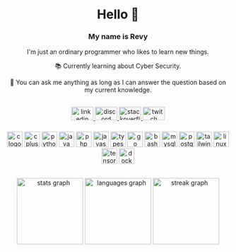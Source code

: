 <h1 align="center">Hello 👋</h1>

<h3 align="center">My name is Revy</h3>
<p align="center">I'm just an ordinary programmer who likes to learn new things.</p>
<p align="center">📚 Currently learning about Cyber Security.</p>
<p align="center">💭 You can ask me anything as long as I can answer the question based on my current knowledge.</p>

##
<div align="center">
  <a href="https://www.linkedin.com/in/revyprm/" target="_blank">
    <img src="https://raw.githubusercontent.com/maurodesouza/profile-readme-generator/master/src/assets/icons/social/linkedin/default.svg" width="50" height="30" alt="linkedin logo"  />
  </a>
  <a href="https://discordapp.com/users/468033027566731265" target="_blank">
    <img src="https://raw.githubusercontent.com/maurodesouza/profile-readme-generator/master/src/assets/icons/social/discord/default.svg" width="50" height="30" alt="discord logo"  />
  </a>
  <a href="https://stackoverflow.com/users/19656950/revy-pramana" target="_blank">
    <img src="https://raw.githubusercontent.com/maurodesouza/profile-readme-generator/master/src/assets/icons/social/stackoverflow/default.svg" width="50" height="30" alt="stackoverflow logo"  />
  </a>
  <a href="https://www.twitch.tv/neropet_" target="_blank">
    <img src="https://raw.githubusercontent.com/maurodesouza/profile-readme-generator/master/src/assets/icons/social/twitch/default.svg" width="50" height="30" alt="twitch logo"  />
  </a>
</div>

###

<div align="center">
  <img src="https://skillicons.dev/icons?i=c" height="35" alt="c logo"  />
  <img src="https://skillicons.dev/icons?i=cpp" height="35" alt="cplusplus logo"  />
  <img src="https://skillicons.dev/icons?i=py" height="35" alt="python logo"  />
  <img src="https://skillicons.dev/icons?i=java" height="35" alt="java logo"  />
  <img src="https://skillicons.dev/icons?i=php" height="35" alt="php logo"  />
  <img src="https://skillicons.dev/icons?i=js" height="35" alt="javascript logo"  />
  <img src="https://skillicons.dev/icons?i=ts" height="35" alt="typescript logo"  />
  <img src="https://skillicons.dev/icons?i=go" height="35" alt="go logo"  />
  <img src="https://skillicons.dev/icons?i=bash" height="35" alt="bash logo"  />
  <img src="https://skillicons.dev/icons?i=mysql" height="35" alt="mysql logo"  />
  <img src="https://skillicons.dev/icons?i=postgres" height="35" alt="postgresql logo"  />
  <img src="https://skillicons.dev/icons?i=tailwind" height="35" alt="tailwindcss logo"  />
  <img src="https://skillicons.dev/icons?i=linux" height="35" alt="linux logo"  />
  <img src="https://skillicons.dev/icons?i=tensorflow" height="35" alt="tensorflow logo"  />
  <img src="https://skillicons.dev/icons?i=docker" height="35" alt="docker logo"  />
</div>

##

<div align="center">
  <img src="https://github-readme-stats.vercel.app/api?username=revprm&show_icons=true&theme=ayu-mirage&hide_border=true" height="150" alt="stats graph"  />
  <img src="https://github-readme-stats.vercel.app/api/top-langs?username=revprm&layout=compact&theme=ayu-mirage&hide_border=true" height="150" alt="languages graph"  />
  <img src="https://streak-stats.demolab.com?user=revprm&locale=en&mode=weekly&theme=ayu-mirage&hide_border=true&border_radius=10&date_format=j%20M%5B%20Y%5D&order=3" height="150" alt="streak graph"  />
</div>

